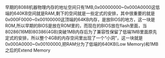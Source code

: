 早期的8088机器物理内存的地址空间只有1MB,0x00000000~0x000A0000这低端的640KB空间就是RAM,剩下的空间就是一些定式的安排，其中很重要的就是0x000F0000~0x00100000这顶端的64KB内存，是放BIOS的地方，这一块是ROM,所以早期的BIOS是放在ROM里的，而现在的BIOS放在flash里面，当80286(16MB)80386(4GB)突破1MB内存后为了兼容性保留了低端1MB里面原先定式的安排，所以整个4GB的内存空间里出现了一个“小洞”，这一块就是0x000A0000~0x00100000,把RAM分为了低端的640KB(Low Memory)和1MB之后的Extend Memory
